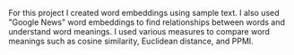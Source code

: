 For this project I created word embeddings using sample text. I also used "Google News" word embeddings to find relationships between words and understand word meanings. I used various measures to compare word meanings such as cosine similarity, Euclidean distance, and PPMI.
